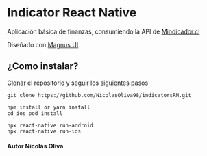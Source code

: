 # Indicator React Native

Aplicación básica de finanzas, consumiendo la API de [Mindicador.cl](https://mindicador.cl/api)

Diseñado con [Magnus UI](https://magnus-ui.com/)

## ¿Como instalar?

Clonar el repositorio y seguir los siguientes pasos
```
git clone https://github.com/NicolasOliva98/indicatorsRN.git

npm install or yarn install 
cd ios pod install 

npx react-native run-android
npx react-native run-ios

```
#### Autor Nicolás Oliva
